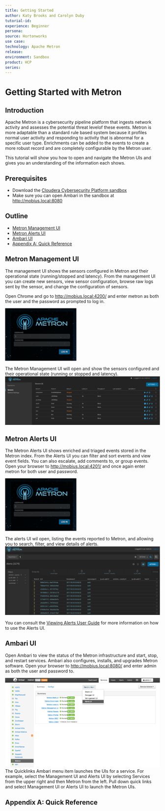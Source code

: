 ```yaml
---
title: Getting Started
author: Katy Brooks and Carolyn Duby
tutorial-id:
experience: Beginner
persona:
source: Hortonworks
use case: 
technology: Apache Metron
release: 
environment: Sandbox
product: HCP
series: 
---
```


# Getting Started with Metron

## Introduction

Apache Metron is a cybersecurity pipeline platform that ingests network activity and assesses the potential threat levelof these events. Metron is more adaptable than a standard rule based system because it profiles normal user activity and responding to activity that is abnormal for a specific user type. Enrichments can be added to the events to create a more robust record and are completely configurable by the Metron user.

This tutorial will show you how to open and navigate the Metron UIs and gives you an understanding of the information each shows.

## Prerequisites

- Download the [Cloudera Cybersecurity Platform sandbox](http://needlink.com)
- Make sure you can open Ambari in the sandbox at http://mobius.local:8080 

## Outline

- [Metron Management UI](#metron-management-ui)
- [Metron Alerts UI](#metron-alerts-ui)
- [Ambari UI](#ambari-ui)
- [Appendix A: Quick Reference](#appendix-a-quick-reference)

## Metron Management UI

The management UI shows the sensors configured in Metron and their operational state (running/stopped and latency). From the management UI you can create new sensors, view sensor configuration, browse raw logs sent by the sensor, and change the configuration of sensors.

Open Chrome and go to http://mobius.local:4200/ and enter metron as both the user and the password as prompted to log in.

![Metron Login Screen](assets/metron_login.png)

The Metron Management UI will open and show the sensors configured and their operational state (running or stopped and latency).
![Metron Management Screen](assets/metron_management.png)

## Metron Alerts UI

The Metron Alerts UI shows enriched and triaged events stored in the Metron index. From the Alerts UI you can filter and sort events and view event fields. You can also escalate, add comments to, or group events. Open your browser to http://mobius.local:4201/ and once again enter metron for both user and password.

![Metron Login Screen](assets/metron_login.png)

The alerts UI wil open, listing the events reported to Metron, and allowing you to search, filter, and view details of alerts.
![Metron Alerts Screen](assets/metron_alerts.png)

You can consult the [Viewing Alerts User Guide](https://docs.hortonworks.com/HDPDocuments/HCP1/HCP-1.6.1/user-guide/content/viewing_alerts.html) for more information on how to use the Alerts UI.

## Ambari UI

Open Ambari to view the status of the Metron infrastructure and start, stop, and restart services. Ambari also configures, installs, and upgrades Metron software. Open your browser to http://mobius.local:8080/ and enter admin as both the user and password to.

![Ambari Screen](assets/ambari.png)
The Quicklinks Ambari menu item launches the UIs for a service. For example, select the Management UI and Alerts UI by selecting Services from the upper right and then Metron from the left. Pull down quick links and select Management UI or Alerts UI to launch the Metron UIs.

## Appendix A: Quick Reference
